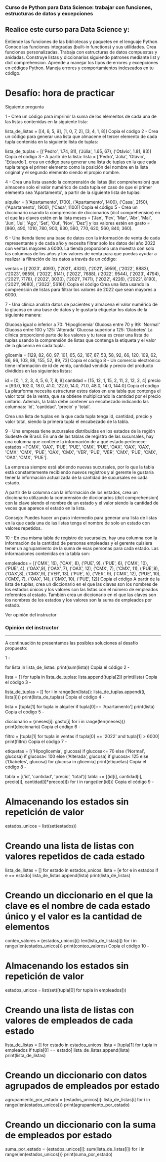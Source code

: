 ### Curso de Python para Data Science: trabajar con funciones, estructuras de datos y excepciones

## Realice este curso para Data Science y:
Entiende las funciones de las bibliotecas y paquetes en el lenguaje Python.
Conoce las funciones integradas (built-in functions) y sus utilidades.
Crea funciones personalizadas.
Trabaja con estructuras de datos compuestas y anidadas.
Construye listas y diccionarios siguiendo patrones mediante list y dict comprehension.
Aprende a manejar los tipos de errores y excepciones en códigos Python.
Maneja errores y comportamientos indeseados en tu código.

# Desafío: hora de practicar
 Siguiente pregunta

1 - Crea un código para imprimir la suma de los elementos de cada una de las listas contenidas en la siguiente lista:

lista_de_listas = [[4, 6, 5, 9], [1, 0, 7, 2], [3, 4, 1, 8]]
Copia el código
2 - Crea un código para generar una lista que almacene el tercer elemento de cada tupla contenida en la siguiente lista de tuplas:

lista_de_tuplas = [('Pedro', 1.74, 81), ('Júlia', 1.65, 67), ('Otávio', 1.81, 83)]
Copia el código
3 - A partir de la lista: lista = ['Pedro', 'Júlia', 'Otávio', 'Eduardo'], crea un código para generar una lista de tuplas en la que cada tupla tenga el primer elemento como la posición del nombre en la lista original y el segundo elemento siendo el propio nombre.

4 - Crea una lista usando la comprensión de listas (list comprehension) que almacene solo el valor numérico de cada tupla en caso de que el primer elemento sea 'Apartamento', a partir de la siguiente lista de tuplas:

alquiler = [('Apartamento', 1700), ('Apartamento', 1400), ('Casa', 2150), ('Apartamento', 1900), ('Casa', 1100)]
Copia el código
5 - Crea un diccionario usando la comprensión de diccionarios (dict comprehension) en el que las claves estén en la lista meses = ['Jan', 'Fev', 'Mar', 'Abr', 'Mai', 'Jun', 'Jul', 'Ago', 'Set', 'Out', 'Nov', 'Dez'] y los valores estén en gasto = [860, 490, 1010, 780, 900, 630, 590, 770, 620, 560, 840, 360].

6 - Una tienda tiene una base de datos con la información de venta de cada representante y de cada año y necesita filtrar solo los datos del año 2022 con ventas mayores a 6000. La tienda proporcionó una muestra con solo las columnas de los años y los valores de venta para que puedas ayudar a realizar la filtración de los datos a través de un código:

ventas = [('2023', 4093), ('2021', 4320), ('2021', 5959), ('2022', 8883), ('2023', 9859), ('2022', 5141), ('2022', 7688), ('2022', 9544), ('2023', 4794), ('2021', 7178), ('2022', 3030), ('2021', 7471), ('2022', 4226), ('2022', 8190), ('2021', 9680), ('2022', 5616)]
Copia el código
Crea una lista usando la comprensión de listas para filtrar los valores de 2022 que sean mayores a 6000.

7 - Una clínica analiza datos de pacientes y almacena el valor numérico de la glucosa en una base de datos y le gustaría etiquetar los datos de la siguiente manera:

Glucosa igual o inferior a 70: 'Hipoglicemia'
Glucosa entre 70 y 99: 'Normal'
Glucosa entre 100 y 125: 'Alterada'
Glucosa superior a 125: 'Diabetes'
La clínica proporcionó parte de los valores y tu tarea es crear una lista de tuplas usando la comprensión de listas que contenga la etiqueta y el valor de la glucemia en cada tupla.

glicemia = [129, 82, 60, 97, 101, 65, 62, 167, 87, 53, 58, 92, 66, 120, 109, 62, 86, 96, 103, 88, 155, 52, 89, 73]
Copia el código
8 - Un comercio electrónico tiene información de id de venta, cantidad vendida y precio del producto divididos en las siguientes listas:

id = [0, 1, 2, 3, 4, 5, 6, 7, 8, 9]
cantidad = [15, 12, 1, 15, 2, 11, 2, 12, 2, 4]
precio = [93.0, 102.0, 18.0, 41.0, 122.0, 14.0, 71.0, 48.0, 14.0, 144.0]
Copia el código
La plataforma necesita estructurar estos datos en una tabla que contenga el valor total de la venta, que se obtiene multiplicando la cantidad por el precio unitario. Además, la tabla debe contener un encabezado indicando las columnas: 'id', 'cantidad', 'precio' y 'total'.

Crea una lista de tuplas en la que cada tupla tenga id, cantidad, precio y valor total, siendo la primera tupla el encabezado de la tabla.

9 - Una empresa tiene sucursales distribuidas en los estados de la región Sudeste de Brasil. En una de las tablas de registro de las sucursales, hay una columna que contiene la información de a qué estado pertenece: estados =['CMX', 'OAX', 'PUE', 'PUE', 'CMX', 'PUE', 'OAX', 'OAX', 'OAX', 'CMX', 'CMX', 'PUE', 'OAX', 'CMX', 'VER', 'PUE', 'VER', 'CMX', 'PUE', 'CMX', 'OAX', 'CMX', 'PUE'].

La empresa siempre está abriendo nuevas sucursales, por lo que la tabla está constantemente recibiendo nuevos registros y al gerente le gustaría tener la información actualizada de la cantidad de sucursales en cada estado.

A partir de la columna con la información de los estados, crea un diccionario utilizando la comprensión de diccionarios (dict comprehension) con la clave siendo el nombre de un estado y el valor siendo la cantidad de veces que aparece el estado en la lista.

Consejo: Puedes hacer un paso intermedio para generar una lista de listas en la que cada una de las listas tenga el nombre de solo un estado con valores repetidos.

10 - En esa misma tabla de registro de sucursales, hay una columna con la información de la cantidad de personas empleadas y el gerente quisiera tener un agrupamiento de la suma de esas personas para cada estado. Las informaciones contenidas en la tabla son:

 empleados = [('CMX', 16), ('OAX', 8), ('PUE', 9), ('PUE', 6), ('CMX', 10), ('PUE', 4), ('OAX',9),  ('OAX', 7), ('OAX', 12), ('CMX', 7), ('CMX', 11), ('PUE',8), ('OAX',8), ('CMX',9), ('VER', 13), ('PUE', 5),  ('VER', 9), ('CMX', 12), ('PUE', 10), ('CMX', 7), ('OAX', 14), ('CMX', 10), ('PUE', 12)]
Copia el código
A partir de la lista de tuplas, crea un diccionario en el que las claves son los nombres de los estados únicos y los valores son las listas con el número de empleados referentes al estado. También crea un diccionario en el que las claves son los nombres de los estados y los valores son la suma de empleados por estado.

Ver opinión del instructor
### Opinión del instructor
-------------------------
A continuación te presentamos las posibles soluciones al desafío propuesto:

1 -

for lista in lista_de_listas:
    print(sum(lista))
Copia el código
2 -

lista = []
for tupla in lista_de_tuplas:
    lista.append(tupla[2])
print(lista)
Copia el código
3 -

lista_de_tuplas = []
for i in range(len(lista)):
    lista_de_tuplas.append((i, lista[i]))
print(lista_de_tuplas)
Copia el código
4 -

lista = [tupla[1] for tupla in alquiler if tupla[0]== 'Apartamento']
print(lista)
Copia el código
5 -

diccionario = {meses[i]: gasto[i] for i in range(len(meses))}
print(diccionario)
Copia el código
6 -

filtro = [tupla[1] for tupla in ventas if tupla[0] == '2022' and tupla[1] > 6000]
print(filtro)
Copia el código
7 -

etiquetas = [('Hipoglicemia', glucosa) if glucosa<= 70 else ('Normal', glucosa) if glucosa< 100 else ('Alterada', glucosa) if glucosa< 125 else ('Diabetes', glucosa) for glucosa in glicemia]
print(etiquetas)
Copia el código
8 -

tabla = [('id', 'cantidad', 'precio', 'total')]
tabla += [(id[i], cantidad[i], precio[i], cantidad[i]*precoo[i]) for i in range(len(id))]
Copia el código
9 -

# Almacenando los estados sin repetición de valor
estados_unicos = list(set(estados))

# Creando una lista de listas con valores repetidos de cada estado
lista_de_listas = []
for estado in estados_unicos:
    lista = [e for e in estados if e == estado]
    lista_de_listas.append(lista)
print(lista_de_listas)

# Creando un diccionario en el que la clave es el nombre de cada estado único y el valor es la cantidad de elementos
conteo_valores = {estados_unicos[i]: len(lista_de_listas[i]) for i in range(len(estados_unicos))}
print(conteo_valores)
Copia el código
10 -

# Almacenando los estados sin repetición de valor
estados_unicos = list(set([tupla[0] for tupla in empleados]))

# Creando una lista de listas con valores de empleados de cada estado
lista_de_listas = []
for estado in estados_unicos:
    lista = [tupla[1] for tupla in empleados if tupla[0] == estado]
    lista_de_listas.append(lista)
print(lista_de_listas)

# Creando un diccionario con datos agrupados de empleados por estado
agrupamiento_por_estado = {estados_unicos[i]: lista_de_listas[i] for i in range(len(estados_unicos))}
print(agrupamiento_por_estado)

# Creando un diccionario con la suma de empleados por estado
suma_por_estado = {estados_unicos[i]: sum(lista_de_listas[i]) for i in range(len(estados_unicos))}
print(suma_por_estado)